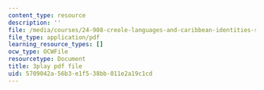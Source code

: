 ```yaml
---
content_type: resource
description: ''
file: /media/courses/24-908-creole-languages-and-caribbean-identities-spring-2017/5709042a56b3e1f538bb011e2a19c1cd_TZ0tcovkOp8.pdf
file_type: application/pdf
learning_resource_types: []
ocw_type: OCWFile
resourcetype: Document
title: 3play pdf file
uid: 5709042a-56b3-e1f5-38bb-011e2a19c1cd
---
```


